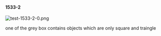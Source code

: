 #### 1533-2
![test-1533-2-0.png](https://github.com/lil-lab/nlvr/raw/master/nlvr/test/images/6/test-1533-2-0.png "test-1533-2-0.png")

one of the grey box contains objects which are only square and traingle